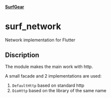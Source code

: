#### [SurfGear](https://github.com/surfstudio/SurfGear)

# surf_network

Network implementation for Flutter

## Discription

The module makes the main work with http.

A small facade and 2 implementations are used:
1. `DefaultHttp` based on standard http
2. `DioHttp` based on the library of the same name